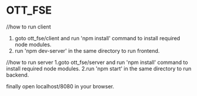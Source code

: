 # OTT_FSE
//how to run client
1. goto ott_fse/client and run 'npm install' command to install required node modules.
2. run 'npm dev-server' in the same directory to run frontend.

//how to run server
1.goto ott_fse/server and run 'npm install' command to install required node modules.
2.run 'npm start' in the same directory to run backend.


finally open localhost/8080 in your browser.
